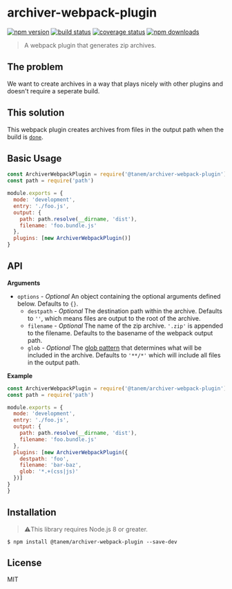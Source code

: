 # archiver-webpack-plugin

[![npm version](https://img.shields.io/npm/v/@tanem/archiver-webpack-plugin.svg?style=flat-square)](https://www.npmjs.com/package/@tanem/archiver-webpack-plugin)
[![build status](https://img.shields.io/travis/tanem/archiver-webpack-plugin/master.svg?style=flat-square)](https://travis-ci.org/tanem/archiver-webpack-plugin)
[![coverage status](https://img.shields.io/codecov/c/github/tanem/archiver-webpack-plugin.svg?style=flat-square)](https://codecov.io/gh/tanem/archiver-webpack-plugin)
[![npm downloads](https://img.shields.io/npm/dm/@tanem/archiver-webpack-plugin.svg?style=flat-square)](https://www.npmjs.com/package/@tanem/archiver-webpack-plugin)

> A webpack plugin that generates zip archives.

## The problem

We want to create archives in a way that plays nicely with other plugins and doesn't require a seperate build.

## This solution

This webpack plugin creates archives from files in the output path when the build is [`done`](https://webpack.js.org/api/compiler-hooks#done).

## Basic Usage

```js
const ArchiverWebpackPlugin = require('@tanem/archiver-webpack-plugin')
const path = require('path')

module.exports = {
  mode: 'development',
  entry: './foo.js',
  output: {
    path: path.resolve(__dirname, 'dist'),
    filename: 'foo.bundle.js'
  },
  plugins: [new ArchiverWebpackPlugin()]
}
```

## API

**Arguments**

- `options` - _Optional_ An object containing the optional arguments defined below. Defaults to `{}`.
  - `destpath` - _Optional_ The destination path within the archive. Defaults to `''`, which means files are output to the root of the archive.
  - `filename` - _Optional_ The name of the zip archive. `'.zip'` is appended to the filename. Defaults to the basename of the webpack output path.
  - `glob` - _Optional_ The [glob pattern](https://github.com/isaacs/node-glob#glob-primer) that determines what will be included in the archive. Defaults to `'**/*'` which will include all files in the output path.

**Example**

```js
const ArchiverWebpackPlugin = require('@tanem/archiver-webpack-plugin')
const path = require('path')

module.exports = {
  mode: 'development',
  entry: './foo.js',
  output: {
    path: path.resolve(__dirname, 'dist'),
    filename: 'foo.bundle.js'
  },
  plugins: [new ArchiverWebpackPlugin({
    destpath: 'foo',
    filename: 'bar-baz',
    glob: '*.+(css|js)'
  })]
}
}
```

## Installation

> ⚠️This library requires Node.js 8 or greater.

```
$ npm install @tanem/archiver-webpack-plugin --save-dev
```

## License

MIT
